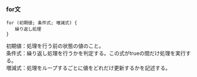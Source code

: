 ### for文
```
for (初期値; 条件式; 増減式) {
　　繰り返し処理
}
```
初期値：処理を行う前の状態の値のこと。  
条件式：繰り返し処理を行うかを判定する。この式がtrueの間だけ処理を実行する。  
増減式：処理をループするごとに値をどれだけ更新するかを記述する。

